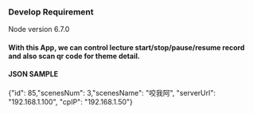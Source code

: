 ###  Develop Requirement ###
Node version 6.7.0

#### With this App, we can control lecture start/stop/pause/resume record and also scan qr code for theme detail. ####


#### JSON SAMPLE ####
{"id": 85,"scenesNum": 3,"scenesName": "咬我阿", "serverUrl": "192.168.1.100", "cpIP": "192.168.1.50"}